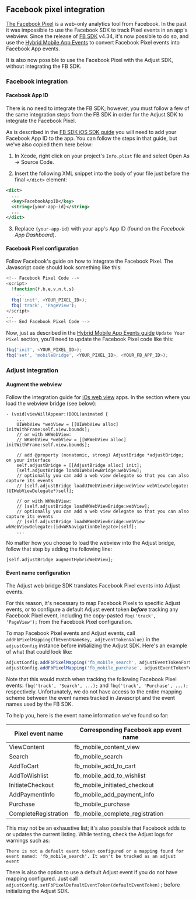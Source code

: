 ## Facebook pixel integration

[The Facebook Pixel](https://www.facebook.com/business/help/952192354843755) is a web-only analytics tool from Facebook. In the past it was impossible to use the Facebook SDK to track Pixel events in an app's webview. Since the release of [FB SDK](https://developers.facebook.com/docs/analytics) v4.34, it's now possible to do so, and use the [Hybrid Mobile App Events](https://developers.facebook.com/docs/app-events/hybrid-app-events) 
to convert Facebook Pixel events into Facebook App events.

It is also now possible to use the Facebook Pixel with the Adjust SDK, without integrating the FB SDK.

### Facebook integration

#### Facebook App ID

There is no need to integrate the FB SDK; however, you must follow a few of the same integration steps from the FB SDK in order for the Adjust SDK to integrate the Facebook Pixel.

As is described in the [FB SDK iOS SDK guide](https://developers.facebook.com/docs/ios/getting-started/#xcode) 
you will need to add your Facebook App ID to the app. You can follow the steps in that guide, but we've also copied them here below:

1. In Xcode, right click on your project's `Info.plist` file and select Open As -> Source Code.

2. Insert the following XML snippet into the body of your file just before the final `</dict>` element:

```xml
<dict>
  ...
  <key>FacebookAppID</key>
  <string>{your-app-id}</string>
  ...
</dict>
```

3. Replace `{your-app-id}` with your app's App ID (found on the *Facebook App Dashboard*).

#### Facebook Pixel configuration

Follow Facebook's guide on how to integrate the Facebook Pixel. The Javascript code should look something like this:

```js
<!-- Facebook Pixel Code -->
<script>
  !function(f,b,e,v,n,t,s)
    ...
  fbq('init', <YOUR_PIXEL_ID>);
  fbq('track', 'PageView');
</script>
...
<!-- End Facebook Pixel Code -->
```

Now, just as described in the [Hybrid Mobile App Events guide](https://developers.facebook.com/docs/app-events/hybrid-app-events)
`Update Your Pixel` section, you'll need to update the Facebook Pixel code like this:

```js
fbq('init', <YOUR_PIXEL_ID>);
fbq('set', 'mobileBridge', <YOUR_PIXEL_ID>, <YOUR_FB_APP_ID>);
```

### Adjust integration

#### Augment the webview

Follow the integration guide for [iOs web view](web_views.md) apps. 
In the section where you load the webview bridge (see below):

```objc
- (void)viewWillAppear:(BOOL)animated {
    ...
    UIWebView *webView = [[UIWebView alloc] initWithFrame:self.view.bounds];
    // or with WKWebView:
    // WKWebView *webView = [[WKWebView alloc] initWithFrame:self.view.bounds];

    // add @property (nonatomic, strong) AdjustBridge *adjustBridge; on your interface
    self.adjustBridge = [[AdjustBridge alloc] init];
    [self.adjustBridge loadUIWebViewBridge:webView];
    // optionally you can add a web view delegate so that you can also capture its events
    // [self.adjustBridge loadUIWebViewBridge:webView webViewDelegate:(UIWebViewDelegate*)self];
    
    // or with WKWebView:
    // [self.adjustBridge loadWKWebViewBridge:webView];
    // optionally you can add a web view delegate so that you can also capture its events
    // [self.adjustBridge loadWKWebViewBridge:webView wkWebViewDelegate:(id<WKNavigationDelegate>)self];
    ...
```

No matter how you choose to load the webview into the Adjust bridge, follow that step by adding the following line:

```objc
[self.adjustBridge augmentHybridWebView];
```

#### Event name configuration

The Adjust web bridge SDK translates Facebook Pixel events into Adjust events.

For this reason, it's necessary to map Facebook Pixels to specific Adjust events, or to 
configure a default Adjust event token ***before*** tracking any Facebook Pixel event, 
including the copy-pasted `fbq('track', 'PageView');` from the Facebook Pixel configuration.

To map Facebook Pixel events and Adjust events, call `addFbPixelMapping(fbEventNameKey, adjEventTokenValue)` 
in the `adjustConfig` instance before initializing the Adjust SDK. Here's an example of what that could look like:

```js
adjustConfig.addFbPixelMapping('fb_mobile_search', adjustEventTokenForSearch);
adjustConfig.addFbPixelMapping('fb_mobile_purchase', adjustEventTokenForPurchase);
```

Note that this would match when tracking the following Facebook Pixel events: `fbq('track', 'Search', ...);` and
`fbq('track', 'Purchase', ...);` respectively. Unfortunately, we do not have access to the entire mapping scheme between the event names tracked in Javascript and the event names used by the FB SDK. 

To help you, here is the event name information we've found so far:

| Pixel event name | Corresponding Facebook app event name
| ---------------- | -------------------------------------
| ViewContent      | fb_mobile_content_view
| Search           | fb_mobile_search
| AddToCart        | fb_mobile_add_to_cart
| AddToWishlist    | fb_mobile_add_to_wishlist
| InitiateCheckout | fb_mobile_initiated_checkout
| AddPaymentInfo   | fb_mobile_add_payment_info
| Purchase         | fb_mobile_purchase
| CompleteRegistration | fb_mobile_complete_registration

This may not be an exhaustive list; it's also possible that Facebook adds to or updates the current listing.
While testing, check the Adjust logs for warnings such as:

```
There is not a default event token configured or a mapping found for event named: 'fb_mobile_search'. It won't be tracked as an adjust event
```

There is also the option to use a default Adjust event if you do not have mapping configured. 
Just call `adjustConfig.setFbPixelDefaultEventToken(defaultEventToken);` before initializing the Adjust SDK.

